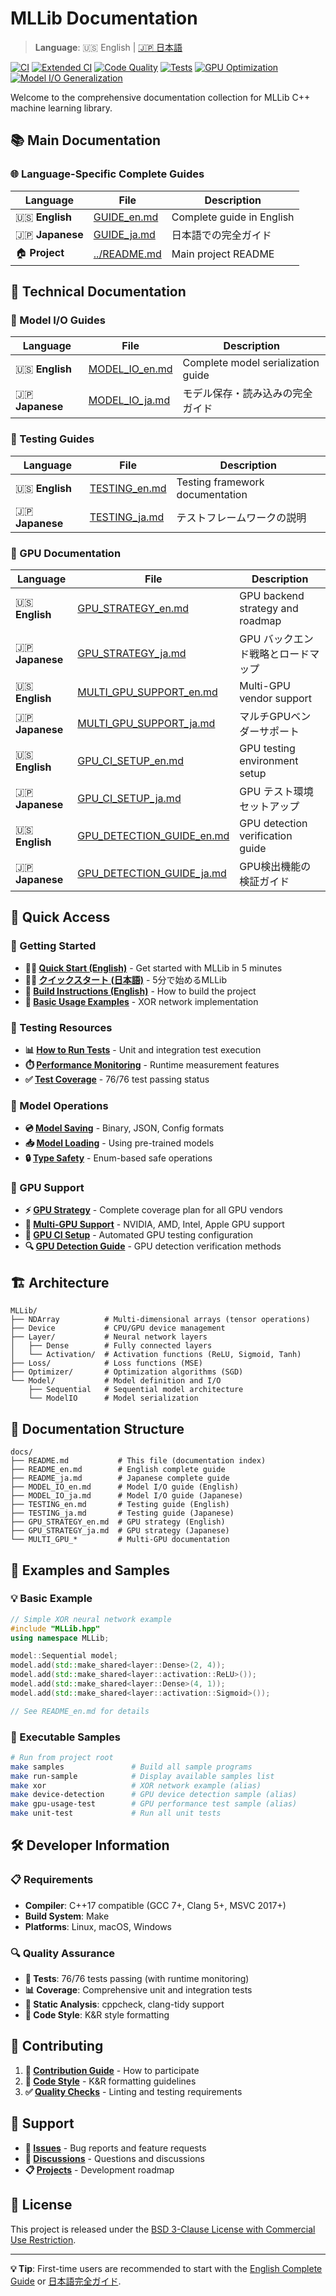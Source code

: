 # MLLib Documentation

> **Language**: 🇺🇸 English | [🇯🇵 日本語](README_ja.md)

[![CI](https://github.com/shadowlink0122/CppML/workflows/CI/badge.svg)](https://github.com/shadowlink0122/CppML/actions/workflows/ci.yml)
[![Extended CI](https://github.com/shadowlink0122/CppML/workflows/Extended%20CI/badge.svg)](https://github.com/shadowlink0122/CppML/actions/workflows/extended-ci.yml)
[![Code Quality](https://img.shields.io/badge/code%20style-K%26R-blue.svg)](https://en.wikipedia.org/wiki/Indentation_style#K&R_style)
[![Tests](https://img.shields.io/badge/tests-76%2F76_passing-brightgreen.svg)](#testing)
[![GPU Optimization](https://img.shields.io/badge/GPU_kernel_reduction-97%25-brightgreen.svg)](#gpu-strategy)
[![Model I/O Generalization](https://img.shields.io/badge/Model_I%2FO_generalization-92%25-green.svg)](#model-io-guides)

Welcome to the comprehensive documentation collection for MLLib C++ machine learning library.

## 📚 Main Documentation

### 🌐 Language-Specific Complete Guides

| Language | File | Description |
|----------|------|-------------|
| 🇺🇸 **English** | [GUIDE_en.md](GUIDE_en.md) | Complete guide in English |
| 🇯🇵 **Japanese** | [GUIDE_ja.md](GUIDE_ja.md) | 日本語での完全ガイド |
| 🏠 **Project** | [../README.md](../README.md) | Main project README |

## 🔧 Technical Documentation

### 💾 Model I/O Guides

| Language | File | Description |
|----------|------|-------------|
| 🇺🇸 **English** | [MODEL_IO_en.md](MODEL_IO_en.md) | Complete model serialization guide |
| 🇯🇵 **Japanese** | [MODEL_IO_ja.md](MODEL_IO_ja.md) | モデル保存・読み込みの完全ガイド |

### 🧪 Testing Guides

| Language | File | Description |
|----------|------|-------------|
| 🇺🇸 **English** | [TESTING_en.md](TESTING_en.md) | Testing framework documentation |
| 🇯🇵 **Japanese** | [TESTING_ja.md](TESTING_ja.md) | テストフレームワークの説明 |

### 🚀 GPU Documentation

| Language | File | Description |
|----------|------|-------------|
| 🇺🇸 **English** | [GPU_STRATEGY_en.md](GPU_STRATEGY_en.md) | GPU backend strategy and roadmap |
| 🇯🇵 **Japanese** | [GPU_STRATEGY_ja.md](GPU_STRATEGY_ja.md) | GPU バックエンド戦略とロードマップ |
| 🇺🇸 **English** | [MULTI_GPU_SUPPORT_en.md](MULTI_GPU_SUPPORT_en.md) | Multi-GPU vendor support |
| 🇯🇵 **Japanese** | [MULTI_GPU_SUPPORT_ja.md](MULTI_GPU_SUPPORT_ja.md) | マルチGPUベンダーサポート |
| 🇺🇸 **English** | [GPU_CI_SETUP_en.md](GPU_CI_SETUP_en.md) | GPU testing environment setup |
| 🇯🇵 **Japanese** | [GPU_CI_SETUP_ja.md](GPU_CI_SETUP_ja.md) | GPU テスト環境セットアップ |
| 🇺🇸 **English** | [GPU_DETECTION_GUIDE_en.md](GPU_DETECTION_GUIDE_en.md) | GPU detection verification guide |
| 🇯🇵 **Japanese** | [GPU_DETECTION_GUIDE_ja.md](GPU_DETECTION_GUIDE_ja.md) | GPU検出機能の検証ガイド |

## 🚀 Quick Access

### 📖 Getting Started

- **🏃‍♂️ [Quick Start (English)](GUIDE_en.md#-quick-start)** - Get started with MLLib in 5 minutes
- **🏃‍♀️ [クイックスタート (日本語)](GUIDE_ja.md#-クイックスタート)** - 5分で始めるMLLib
- **🔧 [Build Instructions (English)](GUIDE_en.md#build-and-test)** - How to build the project
- **🎯 [Basic Usage Examples](GUIDE_en.md#basic-usage)** - XOR network implementation

### 🧪 Testing Resources

- **📊 [How to Run Tests](TESTING_en.md)** - Unit and integration test execution
- **⏱️ [Performance Monitoring](TESTING_en.md#performance-monitoring)** - Runtime measurement features
- **✅ [Test Coverage](TESTING_en.md#test-coverage)** - 76/76 test passing status

### 💾 Model Operations

- **💿 [Model Saving](MODEL_IO_en.md#model-saving)** - Binary, JSON, Config formats
- **📥 [Model Loading](MODEL_IO_en.md#model-loading)** - Using pre-trained models
- **🔒 [Type Safety](MODEL_IO_en.md#type-safety)** - Enum-based safe operations

### 🚀 GPU Support

- **⚡ [GPU Strategy](GPU_STRATEGY_en.md)** - Complete coverage plan for all GPU vendors
- **🔧 [Multi-GPU Support](MULTI_GPU_SUPPORT_en.md)** - NVIDIA, AMD, Intel, Apple GPU support
- **🧪 [GPU CI Setup](GPU_CI_SETUP_en.md)** - Automated GPU testing configuration
- **🔍 [GPU Detection Guide](GPU_DETECTION_GUIDE_en.md)** - GPU detection verification methods

## 🏗️ Architecture

```
MLLib/
├── NDArray          # Multi-dimensional arrays (tensor operations)
├── Device           # CPU/GPU device management
├── Layer/           # Neural network layers
│   ├── Dense        # Fully connected layers
│   └── Activation/  # Activation functions (ReLU, Sigmoid, Tanh)
├── Loss/            # Loss functions (MSE)
├── Optimizer/       # Optimization algorithms (SGD)
└── Model/           # Model definition and I/O
    ├── Sequential   # Sequential model architecture
    └── ModelIO      # Model serialization
```

## 📁 Documentation Structure

```
docs/
├── README.md           # This file (documentation index)
├── README_en.md        # English complete guide
├── README_ja.md        # Japanese complete guide
├── MODEL_IO_en.md      # Model I/O guide (English)
├── MODEL_IO_ja.md      # Model I/O guide (Japanese)
├── TESTING_en.md       # Testing guide (English)
├── TESTING_ja.md       # Testing guide (Japanese)
├── GPU_STRATEGY_en.md  # GPU strategy (English)
├── GPU_STRATEGY_ja.md  # GPU strategy (Japanese)
└── MULTI_GPU_*         # Multi-GPU documentation
```

## 🎯 Examples and Samples

### 💡 Basic Example

```cpp
// Simple XOR neural network example
#include "MLLib.hpp"
using namespace MLLib;

model::Sequential model;
model.add(std::make_shared<layer::Dense>(2, 4));
model.add(std::make_shared<layer::activation::ReLU>());
model.add(std::make_shared<layer::Dense>(4, 1));
model.add(std::make_shared<layer::activation::Sigmoid>());

// See README_en.md for details
```

### 🔧 Executable Samples

```bash
# Run from project root
make samples               # Build all sample programs
make run-sample            # Display available samples list
make xor                   # XOR network example (alias)
make device-detection      # GPU device detection sample (alias)
make gpu-usage-test        # GPU performance test sample (alias)
make unit-test             # Run all unit tests
```

## 🛠️ Developer Information

### 📋 Requirements

- **Compiler**: C++17 compatible (GCC 7+, Clang 5+, MSVC 2017+)
- **Build System**: Make
- **Platforms**: Linux, macOS, Windows

### 🔍 Quality Assurance

- **🧪 Tests**: 76/76 tests passing (with runtime monitoring)
- **📊 Coverage**: Comprehensive unit and integration tests
- **🔧 Static Analysis**: cppcheck, clang-tidy support
- **📝 Code Style**: K&R style formatting

## 🤝 Contributing

1. **📖 [Contribution Guide](README_en.md#-contributing)** - How to participate
2. **🎨 [Code Style](README_en.md#code-style)** - K&R formatting guidelines
3. **✅ [Quality Checks](README_en.md#code-quality)** - Linting and testing requirements

## 📧 Support

- **🐛 [Issues](https://github.com/shadowlink0122/CppML/issues)** - Bug reports and feature requests
- **💬 [Discussions](https://github.com/shadowlink0122/CppML/discussions)** - Questions and discussions
- **📋 [Projects](https://github.com/shadowlink0122/CppML/projects)** - Development roadmap

## 📄 License

This project is released under the [BSD 3-Clause License with Commercial Use Restriction](../LICENSE).

---

**💡 Tip**: First-time users are recommended to start with the [English Complete Guide](GUIDE_en.md) or [日本語完全ガイド](GUIDE_ja.md).
